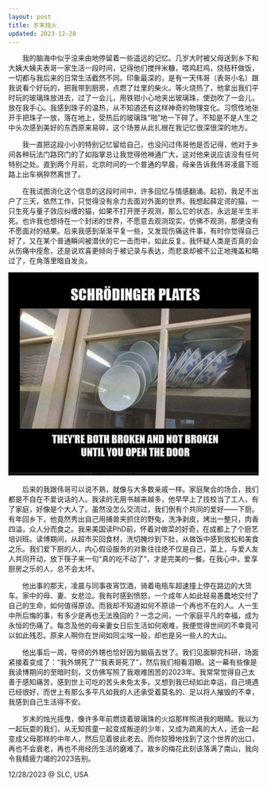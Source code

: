 ```yaml
---
layout: post
title: 岁末烛火
updated: 2023-12-28
---
```


&emsp;&emsp;我的脑海中似乎没来由地停留着一些遥远的记忆。几岁大时被父母送到乡下和大姨大姨夫表哥一家生活一段时间，记得他们搅拌米糠，喂鸡赶鸡，烧秸秆做饭，一切都与我后来的日常生活截然不同。印象最深的，是有一天伟哥（表哥小名）跟我说看个好玩的，把我带到厨房，点燃了灶里的柴火。等火烧热了，他拿出我们平时玩的玻璃珠放进去，过了一会儿，用铁钳小心地夹出玻璃珠，使劲吹了一会儿，放在我手心。我感到珠子的温热，从不知道还有这样神奇的物理变化。习惯性地张开手把珠子一放，落在地上，受热后的玻璃珠“啪”地一下碎了。不知是不是人生之中头次感到美好的东西原来易碎，这个场景从此扎根在我记忆很深很深的地方。

&emsp;&emsp;我一直把这段小小的特别记忆留给自己，也没问过伟哥他是否记得，他对于乡间各种玩法门路窍门的了如指掌总让我觉得他神通广大，这对他来说应该没有任何特别之处。直到两个月前，北京时间的一个普通的早晨，母亲告诉我伟哥凌晨下班路上出车祸猝然离世了。

&emsp;&emsp;在我试图消化这个信息的这段时间中，许多回忆与情感翻涌。起初，我足不出户了三天，依然工作，只觉得没有余力去面对外面的世界。我想起薛定谔的猫，一只生死与量子效应纠缠的猫，如果不打开匣子观测，那么它的状态，永远是半生半死。也许我也想待在一个封闭的世界，不愿意去观测现实，仿佛不观测，那便没有不愿面对的结果。后来我感到渐渐平复一些，又发现伤痛这件事，有时你觉得自己好了，又在某个普通瞬间被潜伏的它一击而中，如此反复。我怀疑人类是否真的会从伤痛中痊愈，还是说欢喜更倾向于被记录与表达，而悲哀却被不公正地掩盖和略过了，在角落里暗自发炎。

![plates](/assets/img/plates.jpg)

&emsp;&emsp;后来的我跟伟哥可以说不熟，就像与大多数亲戚一样。家庭聚会的场合，我们都是不自在不爱说话的人。我读的无用书越来越多，他早早上了技校当了工人，有了家庭，好像是个大人了。虽然没怎么交流过，我们倒有个共同的爱好——下厨。有年回乡下，他竟然秀出自己用捕兽夹抓住的野兔，洗净剥皮，烤出一整只，肉香四溢，众人分而食之。我来美国读PhD前，怀着对做菜的好奇，在成都上了个厨艺培训班。读博期间，从超市买回食材，洗切腌炒到下肚，从做饭中感到放松和美食之乐。我们爱下厨的人，内心假设服务的对象往往绝不仅是自己，菜上，与爱人友人共同开动，放下筷子来一句“真的吃不动了”，才是完美的一餐。在我心中，爱享厨房之乐的人，总不会太坏。

&emsp;&emsp;他出事的那天，凌晨与同事夜宵饮酒，骑着电瓶车超速撞上停在路边的大货车。家中的母、妻、女悲泣。我有时感到愤怒，一个成年人如此轻易愚蠢地交付了自己的生命，如何值得原谅。而我却不知道如何不原谅一个再也不在的人。人一生中所后悔的事，有多少是再也无法挽回的？一念之间，一个家庭平凡的幸福，成为永恒的伤痛了。每念及他的母亲妻女日后生活如何艰难，我便觉得世间的不幸竟可以如此残忍。原来人啊你在世间如同尘埃一般，却也是另一些人的大山。

&emsp;&emsp;他出事后一周，导师的外甥也恰好因为脑癌去世了。我们见面聊完科研，场面紧接着变成了：“我外甥死了”“我表哥死了”，然后我们相看泪眼。这一幕有些像是我读博期间的至暗时刻，又仿佛写照了我艰难困苦的2023年。我常常觉得自己太善于感知痛苦，感到世上可吃的苦头未免太多。又想到我已经如此幸运，自己境遇已经很好，而世上有那么多平凡如我的人还承受着莫名的、足以将人摧毁的不幸，我感到自己生活得不安。

&emsp;&emsp;岁末的烛光摇曳，像许多年前燃烧着玻璃珠的火焰那样照进我的眼睛。我以为一起玩耍的我们，从无知孩童一起变成叛逆的少年，又成为疏离的大人，还会一起变成父母那样的中年人，然后见着彼此老去。而你狡猾地找到了这个世界的出口，再也不会衰老，再也不用经历生活的磨难了。故乡的梅花此刻该落满了南山，我向令我精疲力竭的2023告别。

12/28/2023 @ SLC, USA







